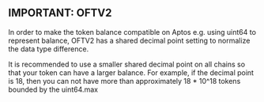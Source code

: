 ## IMPORTANT: OFTV2

In order to make the token balance compatible on Aptos e.g. using uint64 to represent balance, OFTV2 has a shared decimal point setting to normalize the data type difference. 

It is recommended to use a smaller shared decimal point on all chains so that your token can have a larger balance. For example, if the decimal point is 18, then you can not have more than approximately 18 * 10^18 tokens bounded by the uint64.max
